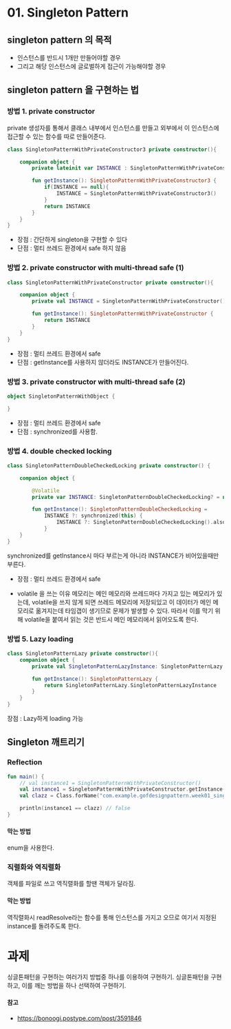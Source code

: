 # 01. Singleton Pattern 
## singleton pattern 의 목적
- 인스턴스를 반드시 1개만 만들어야할 경우
- 그리고 해당 인스턴스에 글로벌하게 접근이 가능해야할 경우 

## singleton pattern 을 구현하는 법 

### 방법 1. private constructor
private 생성자를 통해서 클래스 내부에서 인스턴스를 만들고 외부에서 이 인스턴스에 접근할 수 있는 함수를 따로 만들어준다. 
~~~kotlin
class SingletonPatternWithPrivateConstructor3 private constructor(){

    companion object {
        private lateinit var INSTANCE : SingletonPatternWithPrivateConstructor3

        fun getInstance(): SingletonPatternWithPrivateConstructor3 {
            if(INSTANCE == null){
                INSTANCE = SingletonPatternWithPrivateConstructor3()
            }
            return INSTANCE
        }
    }
}
~~~
- 장점 : 간단하게 singleton을 구현할 수 있다 
- 단점 : 멀티 쓰레드 환경에서 safe 하지 않음


### 방법 2. private constructor with multi-thread safe (1)
~~~kotlin
class SingletonPatternWithPrivateConstructor private constructor(){

    companion object {
        private val INSTANCE = SingletonPatternWithPrivateConstructor()

        fun getInstance(): SingletonPatternWithPrivateConstructor {
            return INSTANCE
        }
    }
}
~~~
- 장점 : 멀티 쓰레드 환경에서 safe
- 단점 : getInstance를 사용하지 않더라도 INSTANCE가 만들어진다. 

### 방법 3. private constructor with multi-thread safe (2)
~~~kotlin
object SingletonPatternWithObject {

}
~~~
- 장점 : 멀티 쓰레드 환경에서 safe
- 단점 : synchronized를 사용함. 


### 방법 4. double checked locking 
~~~kotlin
class SingletonPatternDoubleCheckedLocking private constructor() {

    companion object {

        @Volatile
        private var INSTANCE: SingletonPatternDoubleCheckedLocking? = null

        fun getInstance(): SingletonPatternDoubleCheckedLocking =
            INSTANCE ?: synchronized(this) {
                INSTANCE ?: SingletonPatternDoubleCheckedLocking().also { INSTANCE = it }
            }
    }
}
~~~
synchronized를 getInstance시 마다 부르는게 아니라 INSTANCE가 비어있을때만 부른다. 
- 장점 : 멀티 쓰레드 환경에서 safe

* volatile 을 쓰는 이유 
메모리는 메인 메모리와 쓰레드마다 가지고 있는 메모리가 있는데, volatile을 쓰지 않게 되면 쓰레드 메모리에 저장되있고 이 데이터가 메인 메모리로 옮겨지는데
타임갭이 생기므로 문제가 발생할 수 있다. 따라서 이를 막기 위해 volatile을 붙여서 읽는 것은 반드시 메인 메모리에서 읽어오도록 한다.  

### 방법 5. Lazy loading
~~~kotlin
class SingletonPatternLazy private constructor(){
    companion object {
        private val SingletonPatternLazyInstance: SingletonPatternLazy by lazy { SingletonPatternLazy() }

        fun getInstance(): SingletonPatternLazy {
            return SingletonPatternLazy.SingletonPatternLazyInstance
        }
    }
}
~~~
장점 : Lazy하게 loading 가능 
 
## Singleton 깨트리기 
### Reflection
~~~kotlin
fun main() {
    // val instance1 = SingletonPatternWithPrivateConstructor()
    val instance1 = SingletonPatternWithPrivateConstructor.getInstance()
    val clazz = Class.forName("com.example.gofdesignpattern.week01_singleton.SingletonPatternWithPrivateConstructor").kotlin.objectInstance

    println(instance1 == clazz) // false
}
~~~
#### 막는 방법 
enum을 사용한다.

### 직렬화와 역직렬화
객체를 파일로 쓰고 역직렬화를 할땐 객체가 달라짐. 

#### 막는 방법 
역직렬화시 readResolve라는 함수를 통해 인스턴스를 가지고 오므로 여기서 지정된 instance를 돌려주도록 한다.

# 과제
싱글톤패턴을 구현하는 여러가지 방법중 하나를 이용하여 구현하기.
싱글톤패턴을 구현하고, 이를 깨는 방법을 하나 선택하여 구현하기. 


#### 참고 
- https://bonoogi.postype.com/post/3591846
